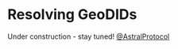 # Resolving GeoDIDs

Under construction - stay tuned! [@AstralProtocol](https://twitter.com/AstralProtocol)

